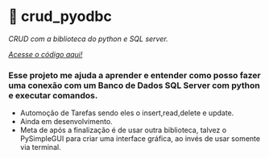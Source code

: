 # :snake: crud_pyodbc
_CRUD com a biblioteca do python e SQL server._

_<a href='https://github.com/CloretoJannuzzi/crud_pyodbc/blob/main/pyodbc.py'>Acesse o código aqui!</a>_

### Esse projeto me ajuda a aprender e entender como posso fazer uma conexão com um Banco de Dados SQL Server com python e executar comandos.

- Automoção de Tarefas sendo eles o insert,read,delete e update.
- Ainda em desenvolvimento.
- Meta de após a finalização é de usar outra biblioteca, talvez o PySimpleGUI para criar uma interface gráfica, ao invés de usar somente via terminal.
